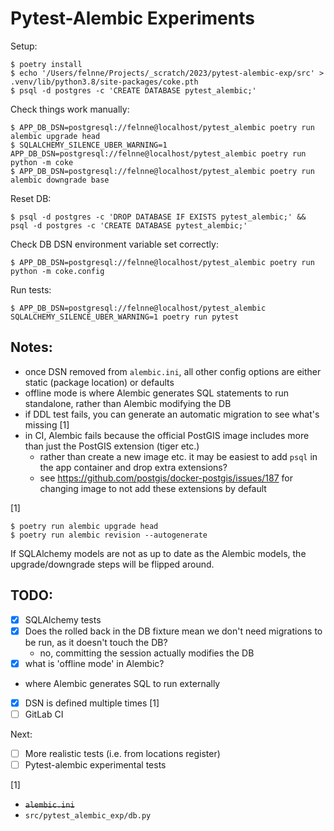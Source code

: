 # Pytest-Alembic Experiments

Setup:

```
$ poetry install
$ echo '/Users/felnne/Projects/_scratch/2023/pytest-alembic-exp/src' > .venv/lib/python3.8/site-packages/coke.pth
$ psql -d postgres -c 'CREATE DATABASE pytest_alembic;'
```

Check things work manually:

```
$ APP_DB_DSN=postgresql://felnne@localhost/pytest_alembic poetry run alembic upgrade head
$ SQLALCHEMY_SILENCE_UBER_WARNING=1 APP_DB_DSN=postgresql://felnne@localhost/pytest_alembic poetry run python -m coke
$ APP_DB_DSN=postgresql://felnne@localhost/pytest_alembic poetry run alembic downgrade base
```

Reset DB:

```
$ psql -d postgres -c 'DROP DATABASE IF EXISTS pytest_alembic;' && psql -d postgres -c 'CREATE DATABASE pytest_alembic;'
```

Check DB DSN environment variable set correctly:

```
$ APP_DB_DSN=postgresql://felnne@localhost/pytest_alembic poetry run python -m coke.config
```

Run tests:

```
$ APP_DB_DSN=postgresql://felnne@localhost/pytest_alembic SQLALCHEMY_SILENCE_UBER_WARNING=1 poetry run pytest
```

## Notes:

* once DSN removed from `alembic.ini`, all other config options are either static (package location) or defaults
* offline mode is where Alembic generates SQL statements to run standalone, rather than Alembic modifying the DB
* if DDL test fails, you can generate an automatic migration to see what's missing [1]
* in CI, Alembic fails because the official PostGIS image includes more than just the PostGIS extension (tiger etc.)
  * rather than create a new image etc. it may be easiest to add `psql` in the app container and drop extra extensions?
  * see https://github.com/postgis/docker-postgis/issues/187 for changing image to not add these extensions by default

[1]

```
$ poetry run alembic upgrade head
$ poetry run alembic revision --autogenerate
```

If SQLAlchemy models are not as up to date as the Alembic models, the upgrade/downgrade steps will be flipped around.

## TODO:

- [x]  SQLAlchemy tests
- [x]  Does the rolled back in the DB fixture mean we don't need migrations to be run, as it doesn't touch the DB?
    - no, committing the session actually modifies the DB
- [x]  what is 'offline mode' in Alembic?
  - where Alembic generates SQL to run externally 
- [x]  DSN is defined multiple times [1]
- [ ]  GitLab CI

Next:

- [ ]  More realistic tests (i.e. from locations register)
- [ ]  Pytest-alembic experimental tests

[1]

* ~~`alembic.ini`~~
* `src/pytest_alembic_exp/db.py`

